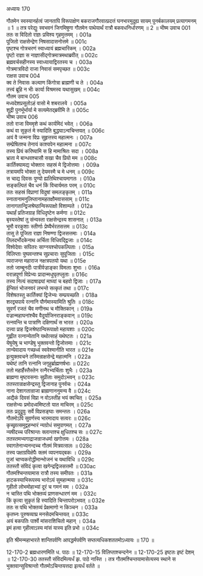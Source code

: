 अध्यायः 170

गौतमेन स्वस्यानर्हत्वं जानतापि विरूपाक्षेण बकराजगौरवात्प्रदत्तं घनभारमुदूह्य सायम् पुनर्बकालयम् प्रत्यागमनम् ॥ 1 ॥ तत्र परेद्युः स्वभवनं जिगमिषुणा गौतमेन पाथेयार्थं रात्रौ बकवधनिर्धारणम् ॥ 2 ॥
भीष्म उवाच 	001  
ततः स विदितो राज्ञः प्रविश्य गृहमुत्तमम् ।	001a  
पूजितो राक्षसेन्द्रेण निषसादासनोत्तमे ॥	001c  
पृष्टश्च गोत्रचरणं स्वाध्यायं ब्रह्मचारिकम् ।	002a  
पृष्टो राज्ञा स नाज्ञासीद्गोत्रमात्रमथाब्रवीत् ॥	002c  
ब्रह्मवर्चसहीनस्य स्वाध्यायाद्विरतस्य च ।	003a  
गोत्रमात्रविदो राजा निवासं समपृच्छत ॥	003c  
राक्षस उवाच 	004  
क्व ते निवासः कल्याण किंगोत्रा ब्राह्मणी च ते ।	004a  
तत्त्वं ब्रूहि न भीः कार्या विश्रमस्व यथासुखम् ॥	004c  
गौतम उवाच 	005  
मध्यदेशप्रसूतोऽहं वासो मे शबरालये ।	005a  
शूद्री पुनर्भूर्भार्या मे सत्यमेतद्ब्रवीमि ते ॥	005c  
भीष्म उवाच 	006  
ततो राजा विममृशे कथं कार्यमिदं भवेत् ।	006a  
कथं वा सुकृतं मे स्यादिति बुद्ध्याऽन्वचिन्तयत् ॥	006c  
अयं वै जन्मना विप्रः सुहृत्तस्य महात्मनः ।	007a  
सम्प्रेषितश्च तेनायं काश्यपेन महात्मना ॥	007c  
तस्य प्रियं करिष्यामि स हि मामाश्रितः सदा ।	008a  
भ्राता मे बान्धवश्चासौ सखा चैव प्रियो मम ॥	008c  
कार्तिक्यामद्य भोक्तारः सहस्रं मे द्विजोत्तमाः ।	009a  
तत्रायमपि भोक्ता तु देयमस्मै च मे धनम् ॥	009c  
स चाद्य दिवसः पुण्यो ह्यतिथिश्चायमागतः ।	010a  
सङ्कल्पितं चैव धनं किं विचार्यमतः परम् ॥	010c  
ततः सहस्रं विप्राणां विदुषां समलङ्कृतम् ।	011a  
स्नातानामनुलिप्तानामहतक्षौमवाससाम् ॥	011c  
तानागतान्द्विजश्रेष्ठान्विरूपाक्षो विशाम्पते ।	012a  
यथार्हं प्रतिजग्राह विधिदृष्टेन कर्मणा ॥	012c  
बृस्यस्तेषां तु संन्यस्ता राक्षसेन्द्रस्य शासनात् ।	013a  
भूमौ वरकुशाः स्तीर्णाः प्रेष्यैर्भरतसत्तम ॥	013c  
तासु ते पूजिता राज्ञा निषण्णा द्विजसत्तमाः ।	014a  
तिलदर्भोदकेनाथ अर्चिता विधिवद्द्विजाः ॥	014c  
विश्वेदेवाः सपितरः साग्नयश्चोपकल्पिताः ।	015a  
विलिप्ताः पुष्पवन्तश्च सुप्रचाराः सुपूजिताः ।	015c  
व्यराजन्त महाराज नक्षत्रपतयो यथा ॥	015e  
ततो जाम्बूनदीः पात्रीर्वज्राङ्का विमलाः शुभाः ।	016a  
वरान्नपूर्णा विप्रेभ्यः प्रादान्मधुघृतप्लुताः ॥	016c  
तस्य नित्यं सदाषाढ्यां माघ्यां च बहवो द्विजाः ।	017a  
ईप्सितं भोजनवरं लभन्ते सत्कृतं तथा ॥	017c  
विशेषतस्तु कार्तिक्यां द्विजेभ्यः सम्प्रयच्छति ।	018a  
शरद्व्यपाये रत्नानि पौर्णमास्यामिति श्रुतिः ॥	018c  
सुवर्णं रजतं चैव मणीनथ च मौक्तिकान् ।	019a  
वज्रान्महाघनांश्चैव वैदूर्याजिनराङ्कवान् ॥	019c  
रत्नवन्ति च पात्राणि दक्षिणार्थं स भारत ।	020a  
दत्त्वा प्राह द्विजश्रेष्ठान्विरूपाक्षो महायशाः ॥	020c  
गृह्णीत रत्नान्येतानि यथोत्साहं यथेष्टतः ।	021a  
येषुयेषु च भाण्डेषु भुक्तवन्तो द्विजोत्तमाः ।	021c  
तान्येवादाय गच्छध्वं स्ववेश्मानीति भारत ॥	021e  
इत्युक्तवचने तस्मिन्राक्षसेन्द्रे महात्मनि ।	022a  
यथेष्टं तानि रत्नानि जगृहुर्ब्राह्मणर्षभाः ॥	022c  
ततो महार्हैस्तैस्तेन रत्नैरभ्यर्चिताः शुभैः ।	023a  
ब्राह्मणा मृष्टवसनाः सुप्रीताः समुदोऽभवन् ॥	023c  
ततस्तान्राक्षसेन्द्रस्तु द्विजानाह पुनर्वचः ।	024a  
नाना देशागतान्राजा ब्राह्मणाननुमन्य वै ॥	024c  
अद्यैकं दिवसं विप्रा न वोऽस्तीह भयं क्वचित् ।	025a  
राक्षसेभ्यः प्रमोदध्वमिष्टतो यात माचिरम् ॥	025c  
ततः प्रदुद्रुवुः सर्वे विप्रसङ्घाः समन्ततः ।	026a  
गौतमोऽपि सुवर्णस्य भारमादाय सत्वरः ॥	026c  
कृच्छ्रात्समुद्वहन्भारं न्यग्रोधं समुपागमत् ।	027a  
न्यषीदच्च परिश्रान्तः क्लान्तश्च क्षुधितश्च सः ॥	027c  
ततस्तमभ्यगाद्राजन्राजधर्मा खगोत्तमः ।	028a  
स्वागतेनाभ्यनन्दच्च गौतमं मित्रवत्सलः ॥	028c  
तस्य पक्षाग्रविक्षेपैः क्लमं व्यपनयद्बकः ।	029a  
पूजां चाप्यकरोद्धीमान्भोजनं च यथाविधि ॥	029c  
ततस्तौ संविदं कृत्वा खगेन्द्रद्विजसत्तमौ ॥	030ac  
गौतमश्चिन्तयामास रात्रौ तस्य समीपतः ।	031a  
हाटकस्याभिरूपस्य भारोऽयं सुमहान्मया ॥	031c  
गृहीतो लोभमोहाभ्यां दूरं च गमनं मम ।	032a  
न चास्ति पथि भोक्तव्यं प्राणसन्धारणं मम ।	032c  
किं कृत्वा सुकृतं हि स्यादिति चिन्तापरोऽभवत् ॥	032e  
ततः स पथि भोक्तव्यं प्रेक्षमाणो न किञ्चन ।	033a  
कृतघ्नः पुरुषव्याघ्र मनसेदमचिन्तयत् ॥	033c  
अयं बकपतिः पार्श्वे मांसराशिचितो महान् ।	034a  
इमं हत्वा गृहीत्वाऽस्य मांसं यास्य इति प्रभो ॥ 	034c  

इति श्रीमन्महाभारते शान्तिपर्वणि आपद्धर्मपर्वणि सप्तत्यधिकशततमोऽध्यायः ॥ 170 ॥

12-170-2 ब्रह्मधारणमिति ध. पाठः ॥ 12-170-15 विलिप्ताश्चन्दनेन ॥ 12-170-25 इष्टतः इष्टं देशम् ॥ 12-170-30 ततस्तौ संविदमित्यर्धं झ. पाठे नास्ति । तत्र गौतमश्चिन्तयामासेत्यस्य स्थाने स भुक्तवान्सुविश्रान्तो गौतमोऽचिन्तयत्तदा इत्यर्धं वर्तते ॥
